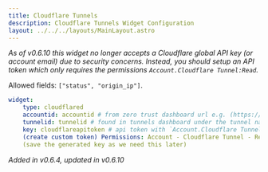 ```yaml
---
title: Cloudflare Tunnels
description: Cloudflare Tunnels Widget Configuration
layout: ../../../layouts/MainLayout.astro
---
```


*As of v0.6.10 this widget no longer accepts a Cloudflare global API key (or account email) due to security concerns. Instead, you should setup an API token which only requires the permissions `Account.Cloudflare Tunnel:Read`.*

Allowed fields: `["status", "origin_ip"]`.

```yaml
widget:
    type: cloudflared
    accountid: accountid # from zero trust dashboard url e.g. (https://dash.cloudflare.com/) -> Choose domain -> Overview page -> Right Down Corner Account ID
    tunnelid: tunnelid # found in tunnels dashboard under the tunnel name (https://one.dash.cloudflare.com/) Acces -> Tunnels -> TunnelID
    key: cloudflareapitoken # api token with `Account.Cloudflare Tunnel:Read` https://dash.cloudflare.com/profile/api-tokens
    (create custom token) Permissions: Account - Cloudflare Tunnel - Read
    (save the generated key as we need this later)
```

*Added in v0.6.4, updated in v0.6.10*
